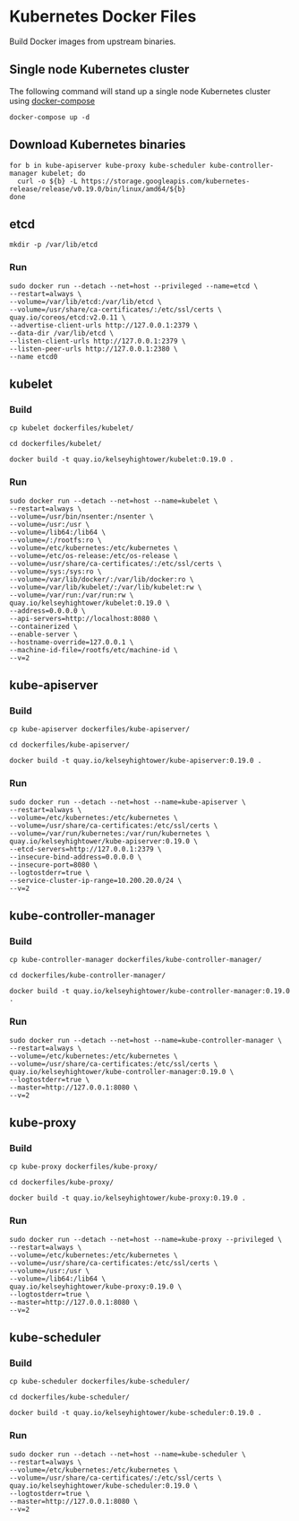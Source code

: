 # Kubernetes Docker Files

Build Docker images from upstream binaries.

## Single node Kubernetes cluster

The following command will stand up a single node Kubernetes cluster using [docker-compose](https://github.com/docker/compose)

```
docker-compose up -d
```

## Download Kubernetes binaries

```
for b in kube-apiserver kube-proxy kube-scheduler kube-controller-manager kubelet; do
  curl -o ${b} -L https://storage.googleapis.com/kubernetes-release/release/v0.19.0/bin/linux/amd64/${b}
done
```

## etcd

```
mkdir -p /var/lib/etcd
```

### Run

```
sudo docker run --detach --net=host --privileged --name=etcd \
--restart=always \
--volume=/var/lib/etcd:/var/lib/etcd \
--volume=/usr/share/ca-certificates/:/etc/ssl/certs \
quay.io/coreos/etcd:v2.0.11 \
--advertise-client-urls http://127.0.0.1:2379 \
--data-dir /var/lib/etcd \
--listen-client-urls http://127.0.0.1:2379 \
--listen-peer-urls http://127.0.0.1:2380 \
--name etcd0
```

## kubelet

### Build

```
cp kubelet dockerfiles/kubelet/
```

```
cd dockerfiles/kubelet/
```

```
docker build -t quay.io/kelseyhightower/kubelet:0.19.0 .
```

### Run

```
sudo docker run --detach --net=host --name=kubelet \
--restart=always \
--volume=/usr/bin/nsenter:/nsenter \
--volume=/usr:/usr \
--volume=/lib64:/lib64 \
--volume=/:/rootfs:ro \
--volume=/etc/kubernetes:/etc/kubernetes \
--volume=/etc/os-release:/etc/os-release \
--volume=/usr/share/ca-certificates/:/etc/ssl/certs \
--volume=/sys:/sys:ro \
--volume=/var/lib/docker/:/var/lib/docker:ro \
--volume=/var/lib/kubelet/:/var/lib/kubelet:rw \
--volume=/var/run:/var/run:rw \
quay.io/kelseyhightower/kubelet:0.19.0 \
--address=0.0.0.0 \
--api-servers=http://localhost:8080 \
--containerized \
--enable-server \
--hostname-override=127.0.0.1 \
--machine-id-file=/rootfs/etc/machine-id \
--v=2
```

## kube-apiserver

### Build

```
cp kube-apiserver dockerfiles/kube-apiserver/
```

```
cd dockerfiles/kube-apiserver/
```

```
docker build -t quay.io/kelseyhightower/kube-apiserver:0.19.0 .
```

### Run

```
sudo docker run --detach --net=host --name=kube-apiserver \
--restart=always \
--volume=/etc/kubernetes:/etc/kubernetes \
--volume=/usr/share/ca-certificates:/etc/ssl/certs \
--volume=/var/run/kubernetes:/var/run/kubernetes \
quay.io/kelseyhightower/kube-apiserver:0.19.0 \
--etcd-servers=http://127.0.0.1:2379 \
--insecure-bind-address=0.0.0.0 \
--insecure-port=8080 \
--logtostderr=true \
--service-cluster-ip-range=10.200.20.0/24 \
--v=2
```

## kube-controller-manager

### Build

```
cp kube-controller-manager dockerfiles/kube-controller-manager/
```

```
cd dockerfiles/kube-controller-manager/
```

```
docker build -t quay.io/kelseyhightower/kube-controller-manager:0.19.0 .
```

### Run

```
sudo docker run --detach --net=host --name=kube-controller-manager \
--restart=always \
--volume=/etc/kubernetes:/etc/kubernetes \
--volume=/usr/share/ca-certificates:/etc/ssl/certs \
quay.io/kelseyhightower/kube-controller-manager:0.19.0 \
--logtostderr=true \
--master=http://127.0.0.1:8080 \
--v=2
```

## kube-proxy

### Build

```
cp kube-proxy dockerfiles/kube-proxy/
```

```
cd dockerfiles/kube-proxy/
```

```
docker build -t quay.io/kelseyhightower/kube-proxy:0.19.0 .
```

### Run

```
sudo docker run --detach --net=host --name=kube-proxy --privileged \
--restart=always \
--volume=/etc/kubernetes:/etc/kubernetes \
--volume=/usr/share/ca-certificates:/etc/ssl/certs \
--volume=/usr:/usr \
--volume=/lib64:/lib64 \
quay.io/kelseyhightower/kube-proxy:0.19.0 \
--logtostderr=true \
--master=http://127.0.0.1:8080 \
--v=2
```

## kube-scheduler

### Build

```
cp kube-scheduler dockerfiles/kube-scheduler/
```

```
cd dockerfiles/kube-scheduler/
```

```
docker build -t quay.io/kelseyhightower/kube-scheduler:0.19.0 .
```

### Run

```
sudo docker run --detach --net=host --name=kube-scheduler \
--restart=always \
--volume=/etc/kubernetes:/etc/kubernetes \
--volume=/usr/share/ca-certificates/:/etc/ssl/certs \
quay.io/kelseyhightower/kube-scheduler:0.19.0 \
--logtostderr=true \
--master=http://127.0.0.1:8080 \
--v=2
```
